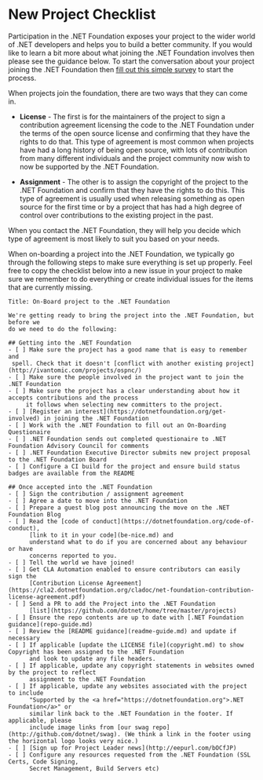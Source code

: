 # New Project Checklist

Participation in the .NET Foundation exposes your project to the wider world of .NET developers
and helps you to build a better community. If you would like to learn a bit more about what
joining the .NET Foundation involves then please see the guidance below. To start the conversation
about your project joining the .NET Foundation then 
[fill out this simple survey](https://dotnetfoundation.sharepoint.com/_layouts/15/guestaccess.aspx?guestaccesstoken=FIHTIfH3tzOmRhiXq4f%2bPVKhXkvZRosPxDiFl%2bfi6Ig%3d&docid=1_1657916a0083245a79bc0335d466ef80f&wdFormId=%7B3774A4ED%2DE93A%2D456C%2D8A1F%2DAB1FF94F080A%7D) to start the process.

When projects join the foundation, there are two ways that they can come in.

 - **License** - The first is for the maintainers of the project to sign a
   contribution agreement licensing
   the code to the .NET Foundation under the terms of the open source license and
   confirming that they have the rights to do that. This type of agreement is most
   common when projects have had a long history of being open source, with lots of
   contribution from many different individuals and the project community now wish to
   now be supported by the .NET Foundation.
   
 - **Assignment** - The other is to assign the copyright of the project to the .NET Foundation and
   confirm that they have the rights to do this. This type of agreement is usually
   used when releasing something as open source for the first time or by a project
   that has had a high degree of control over contributions to the existing project 
   in the past.  

When you contact the .NET Foundation, they will help you decide which type of
agreement is most likely to suit you based on your needs.

When on-boarding a project into the .NET Foundation, we typically go through
the following steps to make sure everything is set up properly.  Feel free
to copy the checklist below into a new issue in your project to make sure
we remember to do everything or create individual issues for the items
that are currently missing.

 ```
Title: On-Board project to the .NET Foundation

We're getting ready to bring the project into the .NET Foundation, but before we
do we need to do the following:

## Getting into the .NET Foundation
- [ ] Make sure the project has a good name that is easy to remember and 
  spell. Check that it doesn't [conflict with another existing project](http://ivantomic.com/projects/ospnc/)
- [ ] Make sure the people involved in the project want to join the .NET Foundation
- [ ] Make sure the project has a clear understanding about how it accepts contributions and the process
      it follows when selecting new committers to the project.
- [ ] [Register an interest](https://dotnetfoundation.org/get-involved) in joining the .NET Foundation
- [ ] Work with the .NET Foundation to fill out an On-Boarding Questionaire
- [ ] .NET Foundation sends out completed questionaire to .NET Foundation Advisory Council for comments
- [ ] .NET Foundation Executive Director submits new project proposal to the .NET Foundation Board
- [ ] Configure a CI build for the project and ensure build status badges are available from the README

## Once accepted into the .NET Foundation
 - [ ] Sign the contribution / assignment agreement
 - [ ] Agree a date to move into the .NET Foundation
 - [ ] Prepare a guest blog post announcing the move on the .NET Foundation Blog
 - [ ] Read the [code of conduct](https://dotnetfoundation.org/code-of-conduct), 
       [link to it in your code](be-nice.md) and 
       understand what to do if you are concerned about any behaviour or have
       concerns reported to you.
 - [ ] Tell the world we have joined!
 - [ ] Get CLA Automation enabled to ensure contributors can easily sign the 
       [Contribution License Agreement](https://cla2.dotnetfoundation.org/cladoc/net-foundation-contribution-license-agreement.pdf)
 - [ ] Send a PR to add the Project into the .NET Foundation 
       [list](https://github.com/dotnet/home/tree/master/projects)
 - [ ] Ensure the repo contents are up to date with [.NET Foundation guidance](repo-guide.md)
 - [ ] Review the [README guidance](readme-guide.md) and update if necessary
 - [ ] If applicable [update the LICENSE file](copyright.md) to show Copyright has been assigned to the .NET Foundation
       and look to update any file headers.
 - [ ] If applicable, update any copyright statements in websites owned by the project to reflect 
       assignment to the .NET Foundation
 - [ ] If applicable, update any websites associated with the project to include
       "Supported by the <a href="https://dotnetfoundation.org">.NET Foundation</a>" or
       similar link back to the .NET Foundation in the footer. If applicable, please
       include image links from [our swag repo](http://github.com/dotnet/swag). (We think a link in the footer using the horizontal logo looks very nice.)
 - [ ] [Sign up for Project Leader news](http://eepurl.com/bOCfJP)
 - [ ] Configure any resources requested from the .NET Foundation (SSL Certs, Code Signing,
       Secret Management, Build Servers etc)
 ```




